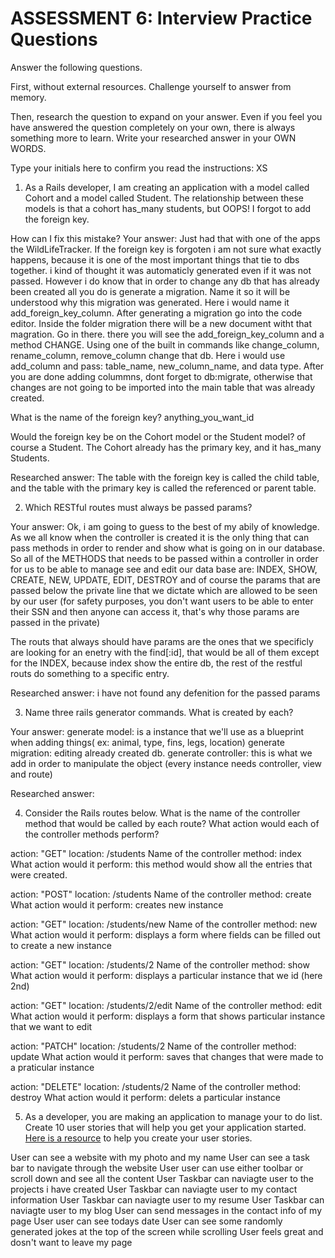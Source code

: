 # ASSESSMENT 6: Interview Practice Questions

Answer the following questions.

First, without external resources. Challenge yourself to answer from memory.

Then, research the question to expand on your answer. Even if you feel you have answered the question completely on your own, there is always something more to learn. Write your researched answer in your OWN WORDS.

Type your initials here to confirm you read the instructions: XS

1. As a Rails developer, I am creating an application with a model called Cohort and a model called Student. The relationship between these models is that a cohort has_many students, but OOPS! I forgot to add the foreign key. 

How can I fix this mistake? 
Your answer: Just had that with one of the apps the WildLifeTracker. If the foreign key is forgoten i am not sure what exactly happens, because it is one of the most important things that tie to dbs together. i kind of thought it was automaticly generated even if it was not passed. However i do know that in order to change any db that has already been created all you do is generate a migration. Name it so it will be understood why this migration was generated. Here i would name it add_foreign_key_column. After generating a migration go into the code editor. Inside the folder migration there will be a new document witht that magration. Go in there. there you will see the add_foreign_key_column and a method CHANGE. Using one of the built in commands like change_column, rename_column, remove_column change that db. Here i would use add_column and pass: table_name, new_column_name, and  data type. After you are done adding colummns, dont forget to db:migrate, otherwise that changes are not going to be imported into the main table that was already created. 

What is the name of the foreign key? 
anything_you_want_id

Would the foreign key be on the Cohort model or the Student model?
of course a Student. The Cohort already has the primary key, and it has_many Students. 

Researched answer:
The table with the foreign key is called the child table, and the table with the primary key is called the referenced or parent table.

2. Which RESTful routes must always be passed params?

Your answer: Ok, i am going to guess to the best of my abily of knowledge. As we all know when the controller is created it is the only thing that can pass methods in order to render and show what is going on in our database. So all of the METHODS that needs to be passed within a controller in order for us to be able to manage see and edit our data base are: INDEX, SHOW, CREATE, NEW, UPDATE, EDIT, DESTROY and of course the params that are passed below the private line that we dictate which are allowed to be seen by our user (for safety purposes, you don't want users to be able to enter their SSN and then anyone can access it, that's why those params are passed in the private)

The routs that always should have params are the ones that we specificly are looking for an enetry with the find[:id], that would be all of them except for the INDEX, because index show the entire db, the rest of the restful routs do something to a specific entry.

Researched answer: i have not found any defenition for the passed params

3. Name three rails generator commands. What is created by each?

Your answer:
generate model: is a instance that we'll use as a blueprint when adding things( ex: animal, type, fins, legs, location)
generate migration: editing already created db. 
generate controller: this is what we add in order to manipulate the object (every instance needs controller, view and route)

Researched answer:

4. Consider the Rails routes below. What is the name of the controller method that would be called by each route? What action would each of the controller methods perform?

action: "GET" location: /students
Name of the controller method: index
What action would it perform: this method would show all the entries that were created.

action: "POST" location: /students
Name of the controller method: create
What action would it perform: creates new instance

action: "GET" location: /students/new
Name of the controller method: new
What action would it perform: displays a form where fields can be filled out to create a new instance

action: "GET" location: /students/2
Name of the controller method: show
What action would it perform: displays a particular instance that we id (here 2nd)

action: "GET" location: /students/2/edit
Name of the controller method: edit
What action would it perform: displays a form that shows particular instance that we want to edit

action: "PATCH" location: /students/2
Name of the controller method: update
What action would it perform: saves that changes that were made to a praticular instance

action: "DELETE" location: /students/2
Name of the controller method: destroy
What action would it perform: delets a particular instance

5. As a developer, you are making an application to manage your to do list. Create 10 user stories that will help you get your application started. [Here is a resource](https://www.atlassian.com/agile/project-management/user-stories) to help you create your user stories.

User can see a website with my photo and my name
User can see a task bar to navigate through the website
User user can use either toolbar or scroll down and see all the content
User Taskbar can naviagte user to the projects i have created
User Taskbar can naviagte user to my contact information
User Taskbar can naviagte user to my resume
User Taskbar can naviagte user to my blog
User can send messages in the contact info of my page
User user can see todays date
User can see some randomly generated jokes at the top of the screen while scrolling
User feels great and dosn't want to leave my page